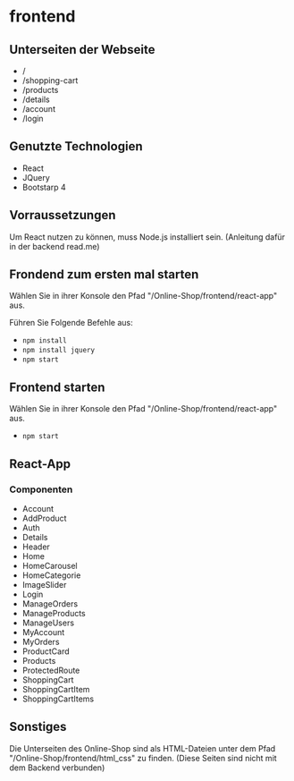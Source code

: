 # frontend

## Unterseiten der Webseite

- /
- /shopping-cart
- /products
- /details
- /account
- /login

## Genutzte Technologien

- React
- JQuery
- Bootstarp 4

## Vorraussetzungen

Um React nutzen zu können, muss Node.js installiert sein.
(Anleitung dafür in der backend read.me)

## Frondend zum ersten mal starten

Wählen Sie in ihrer Konsole den Pfad "/Online-Shop/frontend/react-app" aus.

Führen Sie Folgende Befehle aus:

- `npm install`
- `npm install jquery`
- `npm start`

## Frontend starten

Wählen Sie in ihrer Konsole den Pfad "/Online-Shop/frontend/react-app" aus.

- `npm start`

## React-App

### Componenten

- Account
- AddProduct
- Auth
- Details
- Header
- Home
- HomeCarousel
- HomeCategorie
- ImageSlider
- Login
- ManageOrders
- ManageProducts
- ManageUsers
- MyAccount
- MyOrders
- ProductCard
- Products
- ProtectedRoute
- ShoppingCart
- ShoppingCartItem
- ShoppingCartItems

## Sonstiges

Die Unterseiten des Online-Shop sind als HTML-Dateien unter dem Pfad 
"/Online-Shop/frontend/html_css" zu finden.
(Diese Seiten sind nicht mit dem Backend verbunden)

